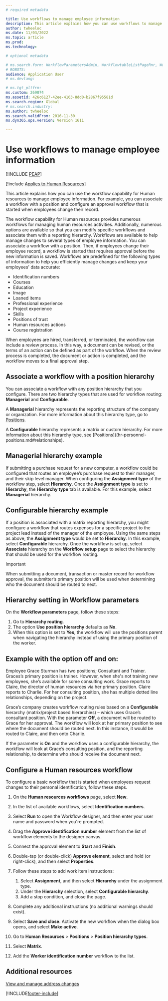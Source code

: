 ```yaml
---
# required metadata

title: Use workflows to manage employee information
description: This article explains how you can use workflows to manage employee information. 
author: twheeloc
ms.date: 11/03/2022
ms.topic: article
ms.prod: 
ms.technology: 

# optional metadata

# ms.search.form: WorkflowParametersAdmin, WorkflowtableListPageRnr, WorkflowStatus
# ROBOTS: 
audience: Application User
# ms.devlang: 

# ms.tgt_pltfrm: 
ms.custom: 269074
ms.assetid: 426c6127-42ee-4163-8dd0-b2867f95581d
ms.search.region: Global
# ms.search.industry: 
ms.author: twheeloc
ms.search.validFrom: 2016-11-30
ms.dyn365.ops.version: Version 1611

---
```


# Use workflows to manage employee information

[!INCLUDE [PEAP](../includes/peap-1.md)]

[!include [Applies to Human Resources](../includes/applies-to-hr.md)]

This article explains how you can use the workflow capability for Human resources to manage employee information. For example, you can associate a workflow with a position and configure an approval workflow that is started when employees change their record.

The workflow capability for Human resources provides numerous workflows for managing human resources activities. Additionally, numerous options are available so that you can modify specific workflows and associate them with a reporting hierarchy. Workflows are available to help manage changes to several types of employee information. You can associate a workflow with a position. Then, if employees change their employee record, a workflow is started that requires approval before the new information is saved. Workflows are predefined for the following types of information to help you efficiently manage changes and keep your employees' data accurate:

-   Identification numbers
-   Courses
-   Education
-   Image
-   Loaned items
-   Professional experience
-   Project experience
-   Skills
-   Positions of trust
-   Human resources actions
-   Course registration

When employees are hired, transferred, or terminated, the workflow can include a review process. In this way, a document can be revised, or the terms of an action can be defined as part of the workflow. When the review process is completed, the document or action is completed, and the workflow moves to a final approval step.

## Associate a workflow with a position hierarchy
You can associate a workflow with any position hierarchy that you configure. There are two hierarchy types that are used for workflow routing: **Managerial** and **Configurable**.

A **Managerial** hierarchy represents the reporting structure of the company or organization. For more information about this hierarchy type, go to [Positions](hr-personnel-positions.md#reports-to-position).

A **Configurable** hierarchy represents a matrix or custom hierarchy. For more information about this hierarchy type, see [Positions]((hr-personnel-positions.md#relationships). 

## Managerial hierarchy example 

If submitting a purchase request for a new computer, a workflow could be configured that routes an employee’s purchase request to their manager, and their skip level manager. When configuring the **Assignment type** of the workflow step, select **Hierarchy**. Once the **Assignment type** is set to **Hierarchy**, the **Hierarchy type** tab is available. For this example, select **Managerial** hierarchy.

## Configurable hierarchy example 

If a position is associated with a matrix reporting hierarchy, you might configure a workflow that routes expenses for a specific project to the project lead instead of the manager of the employee. Using the same steps as above, the **Assignment type** would be set to **Hierarchy**. In this example, select **Configurable** hierarchy. Once the workflow is set up, select **Associate** hierarchy on the **Workflow setup** page to select the hierarchy that should be used for the workflow routing.

>[!Important] 
>When submitting a document, transaction or master record for workflow approval, the submitter’s primary position will be used when determining who the document should be routed to next.  

## Hierarchy setting in Workflow parameters

On the **Workflow parameters** page, follow these steps:
1. Go to **Hierarchy routing**. 
2. The option **Use position hierarchy** defaults as **No**. 
3. When this option is set to **Yes**, the workflow will use the positions parent when navigating the hierarchy instead of using the primary position of the worker.

## Example with the option off and on:

Employee Grace Sturman has two positions; Consultant and Trainer. Graces’s primary position is trainer. However, when she's not training new employees, she’s available for some consulting work. Grace reports to Claire, the director of human resources via her primary position. Claire reports to Charlie. For her consulting position, she has multiple dotted line relationships, depending on the project.

Grace’s company creates workflow routing rules based on a **Configurable** hierarchy (matrix/project based hierarchies) – which uses Grace’s consultant position. With the parameter **Off**, a document will be routed to Grace for her approval. The workflow will look at her primary position to see where the document should be routed next. In this instance, it would be routed to Claire, and then onto Charlie.

If the parameter is **On** and the workflow uses a configurable hierarchy, the workflow will look at Grace’s consulting position, and the reporting relationship, to determine who should receive the document next.

## Configure a Human resources workflow
To configure a basic workflow that is started when employees request changes to their personal identification, follow these steps.

1.  On the **Human resources workflows** page, select **New**.
2.  In the list of available workflows, select **Identification numbers**.
3.  Select **Run** to open the Workflow designer, and then enter your user name and password when you're prompted.
4.  Drag the **Approve identification number** element from the list of workflow elements to the designer canvas.
5.  Connect the approval element to **Start** and **Finish**.
6.  Double-tap (or double-click) **Approve element**, select and hold (or right-click), and then select **Properties**.
7.  Follow these steps to add work item instructions:

    1.  Select **Assignment**, and then select **Hierarchy** under the assignment type.
    2.  Under the **Hierarchy** selection, select **Configurable hierarchy**.
    3.  Add a stop condition, and close the page.

8.  Complete any additional instructions (no additional warnings should exist).
9.  Select **Save and close**. Activate the new workflow when the dialog box opens, and select **Make active**.
10. Go to **Human Resources** &gt; **Positions** &gt; **Position hierarchy types**.
11. Select **Matrix**.
12. Add the **Worker identification number** workflow to the list.

## Additional resources

[View and manage address changes](hr-personnel-view-address-changes.md) 





[!INCLUDE[footer-include](../includes/footer-banner.md)]
